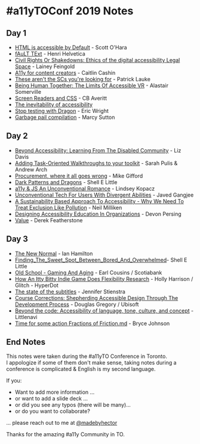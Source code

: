 # #a11yTOConf 2019 Notes
## Day 1

- [HTML is accessible by Default](2019-10-24-Scott_O_Hara-HTML_is_accessible_by_default.md) - Scott O'Hara
- [fAuLT TExt](2019-10-24-Henri_Helvetica-fAuLT_Text.md) - Henri Helvetica
- [Civil Rights Or Shakedowns: Ethics of the digital accessibility Legal Space](2019-10-24-Lainey_Feingold-Civil_rights_or_shakedowns_Ethics_of_the_digital_accessibility_legal_space.md) - Lainey Feingold
- [A11y for content creators](2019-10-24-Caitlin_Cashin-a11y_for_content_creators.md) - Caitlin Cashin 
- [These aren\'t the SCs you're looking for](2019-10-24-These-arent-the-scs-you-are-looking-for.md) - Patrick Lauke
- [Being Human Together: The Limits Of Accessible VR](2019-10-24-Alastair-Somerville-Being_human_together.md) - Alastair Somerville
- [Screen Readers and CSS](2019-10-24-CB_Averitt-Screen-readers-and-css.md) - CB Averitt
- [The inevitability of accessibility](2019-10-24-Natalie_Patrice_Tucker-The-inevitability-of-accessibility.md)
- [Stop testing with Dragon](2019-10-24-Eric_Wrigth-Stop-testing-with-Dragon.md) - Eric Wright
- [Garbage pail compilation](2019-10-24-Marcy-Sutton_Garbage-pail-compilation.md) - Marcy Sutton


## Day 2
- [Beyond Accessibility: Learning From The Disabled Community](2019-10-25-Liz-Beyond_a11y_learning_from_the_disabled_community.md) - Liz Davis
- [Adding Task-Oriented Walkthroughs to  your toolkit](2019-10-24-Sarah_Pulis_and_Andrew_Arch-Adding_Task-Oriented_Walkthroughs_To_Your_Toolkit.md) - Sarah Pulis & Andrew Arch
- [Procurement, where it all goes wrong](2019-10-25-procurement-where-it-all-goes-wrong.md) - Mike Gifford
- [Dark Patterns and Dragons](2019-10-26-Shell_E_Little-Dark_Patterns_and_Dragons.md) - Shell E Little
- [a11y & JS An Unconventional Romance](2019-10-25-Lindsey_Kopacz-a11_and_js_an_unconventional_romance.md) - Lindsey Kopacz
- [Unconventional Tech For Users With Divergent Abilities](2019-10-25-Javed-Gangjee-Speak_your_mind.md) - Javed Gangjee
- [A Sustainability Based Approach To Accessibility - Why We Need To Treat Exclusion Like Pollution](2019-10-25-Niel_Milliken-A-sustainability-based-approach-to-Accessibility.md) - Neil Milliken  
- [Designing Accessibility Education In Organizations](2019-10-25-Devon_Persing-Designing-Accessibility-Education-In-Organizations.md) - Devon Persing
- [Value](2019-10-25-Derek_Featherstone-Value.md) - Derek Featherstone

## Day 3
- [The New Normal](2019-10-26-Ian_Hamilton-The_new_normal.md) - Ian Hamilton
- [Finding_The_Sweet_Spot_Between_Bored_And_Overwhelmed](2019-10-26-Shell_E_Little-Finding_The_Sweet_Spot_Between_Bored_And_Overwhelmed.md)- Shell E Little
- [Old School - Gaming And Aging](2019-10-26-Earl_Cousins-Old_School_gaming_and_aging.md) - Earl Cousins / Scotiabank 
- [How An Itty Bitty Indie Game Does Flexibility Research](2019-10-26-Holly_Harrison.md) - Holly Harrison / Glitch - HyperDot
- [The state of the subtitles](2019-10-26-Jennifer_Stienstra-The_state_of_subtitles.md) -  Jennifer Stienstra
- [Course Corrections: Shepherding Accessible Design Through The Development Process](2019-10-26-Course-Corrections-Shepherding-Accessible-Design-Through-The-Development-Process.md) - Douglas Gregory / Ubisoft
- [Beyond the code: Accessibility of language, tone, culture, and concept](2019-10-26-Beyond-the-code-Accessibility-of-language-tone-culture-and-concept.md) - Littlenavi
- [Time for some action Fractions of Friction.md](2019-10-26-Bryce_Johnson-Time_for_some_action_Fractions_of_Friction.md) - Bryce Johnson

## End Notes
This notes were taken during the #a11yTO Conference in Toronto.  
I appologize if some of them don't make sense, taking notes during a conference is complicated & English is my second language. 

If you:
- Want to add more information ...
- or want to add a slide deck ...
- or did you see any typos (there will be many)...
- or do you want to collaborate? 

... please reach out to me at [@madebyhector](http://www.twitter.com/madebyhector)  

Thanks for the amazing #a11y Community in TO.
